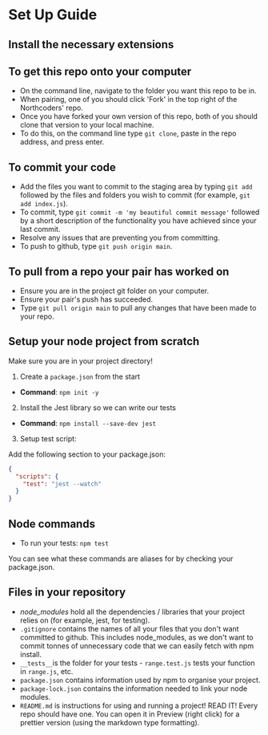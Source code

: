 # Set Up Guide

## Install the necessary extensions

## To get this repo onto your computer

- On the command line, navigate to the folder you want this repo to be in.
- When pairing, one of you should click 'Fork' in the top right of the Northcoders' repo.
- Once you have forked your own version of this repo, both of you should clone that version to your local machine.
- To do this, on the command line type `git clone`, paste in the repo address, and press enter.

## To commit your code

- Add the files you want to commit to the staging area by typing `git add` followed by the files and folders you wish to commit (for example, `git add index.js`).
- To commit, type `git commit -m 'my beautiful commit message'` followed by a short description of the functionality you have achieved since your last commit.
- Resolve any issues that are preventing you from committing.
- To push to github, type `git push origin main`.

## To pull from a repo your pair has worked on

- Ensure you are in the project git folder on your computer.
- Ensure your pair's push has succeeded.
- Type `git pull origin main` to pull any changes that have been made to your repo.

## Setup your node project from scratch

Make sure you are in your project directory!

1. Create a `package.json` from the start

- **Command**: `npm init -y`

2. Install the Jest library so we can write our tests

- **Command**: `npm install --save-dev jest`

3. Setup test script:

Add the following section to your package.json:

```json
{
  "scripts": {
    "test": "jest --watch"
  }
}
```

## Node commands

- To run your tests: `npm test`

You can see what these commands are aliases for by checking your package.json.

## Files in your repository

- _node_modules_ hold all the dependencies / libraries that your project relies on (for example, jest, for testing).
- `.gitignore` contains the names of all your files that you don't want committed to github. This includes node_modules, as we don't want to commit tonnes of unnecessary code that we can easily fetch with npm install.
- `__tests__`is the folder for your tests - `range.test.js` tests your function in `range.js`, etc.
- `package.json` contains information used by npm to organise your project.
- `package-lock.json` contains the information needed to link your node modules.
- `README.md` is instructions for using and running a project! READ IT! Every repo should have one. You can open it in Preview (right click) for a prettier version (using the markdown type formatting).
